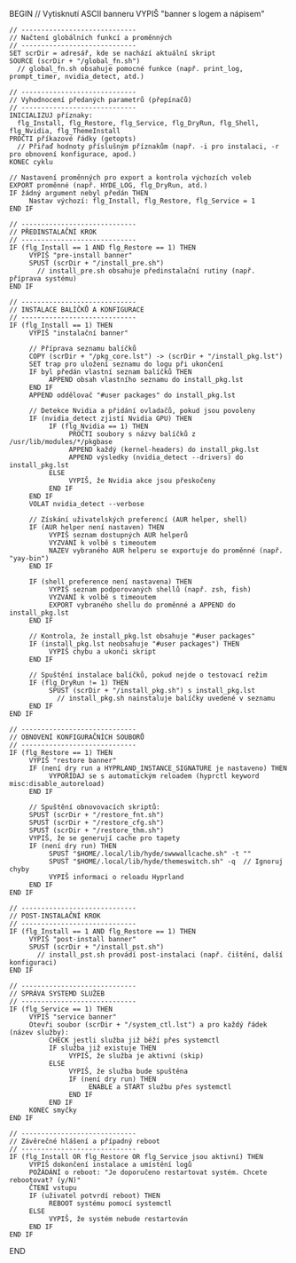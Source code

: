 BEGIN
    // Vytisknutí ASCII banneru
    VYPIŠ "banner s logem a nápisem"

    // -----------------------------
    // Načtení globálních funkcí a proměnných
    // -----------------------------
    SET scrDir = adresář, kde se nachází aktuální skript
    SOURCE (scrDir + "/global_fn.sh")
      // global_fn.sh obsahuje pomocné funkce (např. print_log, prompt_timer, nvidia_detect, atd.)

    // -----------------------------
    // Vyhodnocení předaných parametrů (přepínačů)
    // -----------------------------
    INICIALIZUJ příznaky:
      flg_Install, flg_Restore, flg_Service, flg_DryRun, flg_Shell, flg_Nvidia, flg_ThemeInstall
    PROČTI příkazové řádky (getopts)
      // Přiřaď hodnoty příslušným příznakům (např. -i pro instalaci, -r pro obnovení konfigurace, apod.)
    KONEC cyklu

    // Nastavení proměnných pro export a kontrola výchozích voleb
    EXPORT proměnné (např. HYDE_LOG, flg_DryRun, atd.)
    IF žádný argument nebyl předán THEN
         Nastav výchozí: flg_Install, flg_Restore, flg_Service = 1
    END IF

    // -----------------------------
    // PŘEDINSTALAČNÍ KROK
    // -----------------------------
    IF (flg_Install == 1 AND flg_Restore == 1) THEN
         VYPIŠ "pre-install banner"
         SPUSŤ (scrDir + "/install_pre.sh")
           // install_pre.sh obsahuje předinstalační rutiny (např. příprava systému)
    END IF

    // -----------------------------
    // INSTALACE BALÍČKŮ A KONFIGURACE
    // -----------------------------
    IF (flg_Install == 1) THEN
         VYPIŠ "instalační banner"

         // Příprava seznamu balíčků
         COPY (scrDir + "/pkg_core.lst") -> (scrDir + "/install_pkg.lst")
         SET trap pro uložení seznamu do logu při ukončení
         IF byl předán vlastní seznam balíčků THEN
              APPEND obsah vlastního seznamu do install_pkg.lst
         END IF
         APPEND oddělovač "#user packages" do install_pkg.lst

         // Detekce Nvidia a přidání ovladačů, pokud jsou povoleny
         IF (nvidia_detect zjistí Nvidia GPU) THEN
              IF (flg_Nvidia == 1) THEN
                   PROČTI soubory s názvy balíčků z /usr/lib/modules/*/pkgbase
                   APPEND každý (kernel-headers) do install_pkg.lst
                   APPEND výsledky (nvidia_detect --drivers) do install_pkg.lst
              ELSE
                   VYPIŠ, že Nvidia akce jsou přeskočeny
              END IF
         END IF
         VOLAT nvidia_detect --verbose

         // Získání uživatelských preferencí (AUR helper, shell)
         IF (AUR helper není nastaven) THEN
              VYPIŠ seznam dostupných AUR helperů
              VYZVÁNÍ k volbě s timeoutem
              NAZEV vybraného AUR helperu se exportuje do proměnné (např. "yay-bin")
         END IF

         IF (shell preference není nastavena) THEN
              VYPIŠ seznam podporovaných shellů (např. zsh, fish)
              VYZVÁNÍ k volbě s timeoutem
              EXPORT vybraného shellu do proměnné a APPEND do install_pkg.lst
         END IF

         // Kontrola, že install_pkg.lst obsahuje "#user packages"
         IF (install_pkg.lst neobsahuje "#user packages") THEN
              VYPIŠ chybu a ukonči skript
         END IF

         // Spuštění instalace balíčků, pokud nejde o testovací režim
         IF (flg_DryRun != 1) THEN
              SPUSŤ (scrDir + "/install_pkg.sh") s install_pkg.lst
                // install_pkg.sh nainstaluje balíčky uvedené v seznamu
         END IF
    END IF

    // -----------------------------
    // OBNOVENÍ KONFIGURAČNÍCH SOUBORŮ
    // -----------------------------
    IF (flg_Restore == 1) THEN
         VYPIŠ "restore banner"
         IF (není dry run a HYPRLAND_INSTANCE_SIGNATURE je nastaveno) THEN
              VYPOŘÍDAJ se s automatickým reloadem (hyprctl keyword misc:disable_autoreload)
         END IF

         // Spuštění obnovovacích skriptů:
         SPUSŤ (scrDir + "/restore_fnt.sh")
         SPUSŤ (scrDir + "/restore_cfg.sh")
         SPUSŤ (scrDir + "/restore_thm.sh")
         VYPIŠ, že se generují cache pro tapety
         IF (není dry run) THEN
              SPUSŤ "$HOME/.local/lib/hyde/swwwallcache.sh" -t ""
              SPUSŤ "$HOME/.local/lib/hyde/themeswitch.sh" -q  // Ignoruj chyby
              VYPIŠ informaci o reloadu Hyprland
         END IF
    END IF

    // -----------------------------
    // POST-INSTALAČNÍ KROK
    // -----------------------------
    IF (flg_Install == 1 AND flg_Restore == 1) THEN
         VYPIŠ "post-install banner"
         SPUSŤ (scrDir + "/install_pst.sh")
           // install_pst.sh provádí post-instalaci (např. čištění, další konfiguraci)
    END IF

    // -----------------------------
    // SPRÁVA SYSTEMD SLUŽEB
    // -----------------------------
    IF (flg_Service == 1) THEN
         VYPIŠ "service banner"
         Otevři soubor (scrDir + "/system_ctl.lst") a pro každý řádek (název služby):
              CHECK jestli služba již běží přes systemctl
              IF služba již existuje THEN
                   VYPIŠ, že služba je aktivní (skip)
              ELSE
                   VYPIŠ, že služba bude spuštěna
                   IF (není dry run) THEN
                        ENABLE a START službu přes systemctl
                   END IF
              END IF
         KONEC smyčky
    END IF

    // -----------------------------
    // Závěrečné hlášení a případný reboot
    // -----------------------------
    IF (flg_Install OR flg_Restore OR flg_Service jsou aktivní) THEN
         VYPIŠ dokončení instalace a umístění logů
         POŽÁDÁNÍ o reboot: "Je doporučeno restartovat systém. Chcete rebootovat? (y/N)"
         ČTENÍ vstupu
         IF (uživatel potvrdí reboot) THEN
              REBOOT systému pomocí systemctl
         ELSE
              VYPIŠ, že systém nebude restartován
         END IF
    END IF

END


